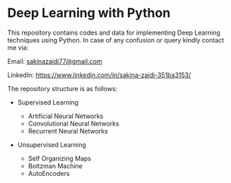# Deep Learning with Python

This repository contains codes and data for implementing Deep Learning techniques using Python. In case of any confusion or query kindly contact me via:

Email: sakinazaidi77@gmail.com

LinkedIn: https://www.linkedin.com/in/sakina-zaidi-351ba3153/

The repository structure is as follows:

* Supervised Learning
  * Artificial Neural Networks
  * Convolutional Neural Networks
  * Recurrent Neural Networks
  
* Unsupervised Learning
  * Self Organizing Maps
  * Boltzman Machine
  * AutoEncoders
